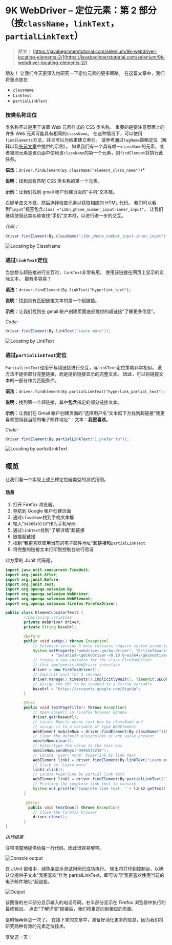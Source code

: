 # 9K WebDriver – 定位元素：第 2 部分（按`className`，`linkText`，`partialLinkText`）

> 原文： [https://javabeginnerstutorial.com/selenium/9k-webdriver-locating-elements-2/](https://javabeginnerstutorial.com/selenium/9k-webdriver-locating-elements-2/)

朋友！ 让我们今天更深入地研究一下定位元素的更多策略。 在这篇文章中，我们将重点放在

*   `className`
*   `LinkText`
*   `partialLinkText`

### 按类名称定位

类名称不过是用于设置 Web 元素样式的 CSS 类名称。 重要的是要注意页面上的许多 Web 元素可能具有相同的`className`。 在这种情况下，可以使用`findElements`方法，并且可以为结果建立索引。 请参考通过`tagName`策略定位（解释以及[先前文章](https://javabeginnerstutorial.com/selenium/9j-webdriver-locating-elements-1/)中提供的示例）。 如果我们有一个具有唯一`className`的元素，或者被测元素是该页面中使用该`className`的第一个元素，则`findElement`将执行此任务。

**语法**：`driver.findElement(By.className("element_class_name"))`*

**说明**：找到具有匹配 CSS 类名称的第一个元素。

**示例**：让我们找到 gmail 帐户创建页面的“手机”文本框。

右键单击文本框，然后选择检查元素以获取相应的 HTML 代码。 我们可以看到“`input`”标签包含`class ="i18n_phone_number_input-inner_input"`。 让我们继续使用此类名称查找“手机”文本框，以进行进一步的交互。

*代码：*

```java
driver.findElement(By.className("i18n_phone_number_input-inner_input"));
```

![Locating by ClassName](img/35fbb3061abb7c05aa82266e0c5f1ebf.png)

### 通过`linkText`定位

当您想与超链接进行交互时，`linkText`非常有用。 使用该链接在网页上显示的实际文本。 那有多容易？

**语法**：`driver.findElement(By.linkText("hyperlink_text");`

**说明**：找到具有匹配链接文本的第一个超链接。

**示例**：让我们找到在 gmail 帐户创建页面底部提供的超链接“了解更多信息”。

*Code:*

```java
driver.findElement(By.linkText("Learn more"));
```

![Locating by LinkText](img/1a2edf43e534f498a4f3275dd5f6e4f3.png)

### 通过`partialLinkText`定位

`PartialLinkText`也用于与超链接进行交互，与`linkText`定位策略非常相似。 此方法不提供部分完整链接，而是提供链接显示的完整文本。 因此，可以将链接文本的一部分作为匹配条件。

**语法**：`driver.findElement(By.partialLinkText("hyperlink_partial_text");`

**说明**：找到第一个超链接，其中**包含**指定的部分链接文本。

**示例**：让我们在 Gmail 帐户创建页面的“选择用户名”文本框下方找到超链接“我更喜欢使用我当前的电子邮件地址” - 文本：**我更喜欢**。

*Code:*

```java
driver.findElement(By.partialLinkText("I prefer to"));
```

![Locating by partialLinkText](img/6a482332c4ee93dfee4745bc0fa27f77.png)

## 概览

让我们看一个实现上述三种定位器类型的测试用例。

#### 场景

1.  打开 Firefox 浏览器。
2.  导航到 Google 帐户创建页面
3.  通过`className`找到手机文本框
4.  输入“`9496543210`”作为手机号码
5.  通过`linkText`找到“了解详情”超链接
6.  链接超链接
7.  找到“我更喜欢使用当前的电子邮件地址”超链接和`partialLinkText`
8.  将完整的链接文本打印到控制台进行验证

此方案的 JUnit 代码是，

```java
import java.util.concurrent.TimeUnit;
import org.junit.After;
import org.junit.Before;
import org.junit.Test;
import org.openqa.selenium.By;
import org.openqa.selenium.WebDriver;
import org.openqa.selenium.WebElement;
import org.openqa.selenium.firefox.FirefoxDriver;

public class ElementLocatorTest2 {
		//Declaring variables
		private WebDriver driver; 
		private String baseUrl;

		@Before
		public void setUp() throws Exception{
			// Selenium version 3 beta releases require system property set up
			System.setProperty("webdriver.gecko.driver", "E:\\Softwares\\"
					+ "Selenium\\geckodriver-v0.10.0-win64\\geckodriver.exe");
			// Create a new instance for the class FirefoxDriver
			// that implements WebDriver interface
			driver = new FirefoxDriver();
			// Implicit wait for 5 seconds
			driver.manage().timeouts().implicitlyWait(5, TimeUnit.SECONDS);
			// Assign the URL to be invoked to a String variable
			baseUrl = "https://accounts.google.com/SignUp";
		}

		@Test
		public void testPageTitle() throws Exception{
			// Open baseUrl in Firefox browser window
			driver.get(baseUrl);
			// Locate Mobile phone text box by className and
			// assign it to a variable of type WebElement
			WebElement mobileNum = driver.findElement(By.className("i18n_phone_number_input-inner_input"));
			// Clear the default placeholder or any value present
			mobileNum.clear();
			// Enter/type the value to the text box
			mobileNum.sendKeys("9496543210");
			// Locate 'Learn more' hyperlink by link text
			WebElement link1 = driver.findElement(By.linkText("Learn more"));
			// Click on 'Learn more'
			link1.click();
			// Locate hyperlink by partial link text
			WebElement link2 = driver.findElement(By.partialLinkText("I prefer to"));
			// Printing the complete link text to console
			System.out.println("Complete link text: " + link2.getText());
		}

		 @After
		  public void tearDown() throws Exception{
			// Close the Firefox browser
			driver.close();
		}
}
```

*执行结果*

注释清楚地提供给每一行代码，因此很容易解释。

![Console output](img/ba6b69d34397c93cbfa5d3246cc4c6bb.png)

在 JUnit 窗格中，绿色条显示测试用例已成功执行。 输出将打印到控制台，以确认仅提供子文本“我更喜欢”作为 partialLinkText，即可访问“我更喜欢使用当前的电子邮件地址”超链接。

![Output](img/ec0d674929c66c5314ee6de72154ea7c.png)

该图像的左半部分显示输入的电话号码，右半部分显示在 Firefox 浏览器中执行的最终输出。 点击“了解详情”链接后，我们将重定向到相应的页面。

是时候再休息一次了。 在接下来的文章中，准备好消化更多的信息，因为我们将研究两种有效的元素定位技术。

享受这一天！

